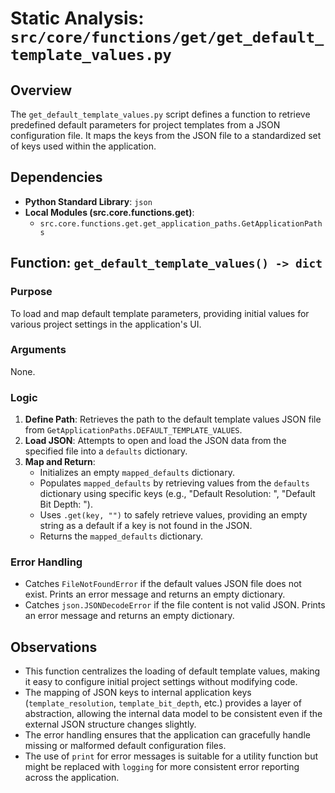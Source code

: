 # Static Analysis: `src/core/functions/get/get_default_template_values.py`

## Overview
The `get_default_template_values.py` script defines a function to retrieve predefined default parameters for project templates from a JSON configuration file. It maps the keys from the JSON file to a standardized set of keys used within the application.

## Dependencies
- **Python Standard Library**: `json`
- **Local Modules (src.core.functions.get)**:
    - `src.core.functions.get.get_application_paths.GetApplicationPaths`

## Function: `get_default_template_values() -> dict`

### Purpose
To load and map default template parameters, providing initial values for various project settings in the application's UI.

### Arguments
None.

### Logic
1.  **Define Path**: Retrieves the path to the default template values JSON file from `GetApplicationPaths.DEFAULT_TEMPLATE_VALUES`.
2.  **Load JSON**: Attempts to open and load the JSON data from the specified file into a `defaults` dictionary.
3.  **Map and Return**: 
    - Initializes an empty `mapped_defaults` dictionary.
    - Populates `mapped_defaults` by retrieving values from the `defaults` dictionary using specific keys (e.g., "Default Resolution: ", "Default Bit Depth: ").
    - Uses `.get(key, "")` to safely retrieve values, providing an empty string as a default if a key is not found in the JSON.
    - Returns the `mapped_defaults` dictionary.

### Error Handling
- Catches `FileNotFoundError` if the default values JSON file does not exist. Prints an error message and returns an empty dictionary.
- Catches `json.JSONDecodeError` if the file content is not valid JSON. Prints an error message and returns an empty dictionary.

## Observations
- This function centralizes the loading of default template values, making it easy to configure initial project settings without modifying code.
- The mapping of JSON keys to internal application keys (`template_resolution`, `template_bit_depth`, etc.) provides a layer of abstraction, allowing the internal data model to be consistent even if the external JSON structure changes slightly.
- The error handling ensures that the application can gracefully handle missing or malformed default configuration files.
- The use of `print` for error messages is suitable for a utility function but might be replaced with `logging` for more consistent error reporting across the application.
